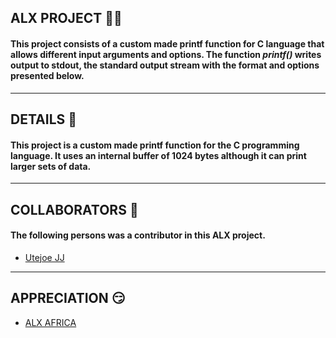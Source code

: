 
## ALX PROJECT :man_technologist: 

#### This project consists of a custom made printf function for C language that allows different input arguments and options. The function _printf()_ writes output to stdout, the standard output stream with the format and options presented below. 
---

## DETAILS :flight_departure:

#### This project is a custom made printf function for the C programming language. It uses an internal buffer of 1024 bytes although it can print larger sets of data.
---

## COLLABORATORS :rocket:

#### The following persons was a contributor in this ALX project.
- [Utejoe JJ](https://github.com/utejoe/)
---

## APPRECIATION :smirk:

- [ALX AFRICA](https://alxafrica.com)

